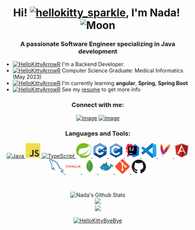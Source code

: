 <h1 align="center"> Hi!  <a href="https://emoji.gg/emoji/2696-hellokitty-sparkle"><img src="https://cdn3.emoji.gg/emojis/2696-hellokitty-sparkle.png" width="64px" height="64px" alt="hellokitty_sparkle"></a>, I'm Nada! <img height="40" <a href="https://emoji.gg/emoji/7745-moon"><img src="https://cdn3.emoji.gg/emojis/7745-moon.gif" width="64px" height="64px" alt="Moon"></a></h1>
<h3 align="center">A passionate Software Engineer specializing in Java development</h3>


- <a href="https://emoji.gg/emoji/9691-hellokittyarrowr"><img src="https://cdn3.emoji.gg/emojis/9691-hellokittyarrowr.gif" width="32px" height="32px" alt="HelloKittyArrowR"></a> I'm a Backend Developer.
- <a href="https://emoji.gg/emoji/9691-hellokittyarrowr"><img src="https://cdn3.emoji.gg/emojis/9691-hellokittyarrowr.gif" width="32px" height="32px" alt="HelloKittyArrowR"></a> Computer Science Graduate: Medical Informatics  (May 2023)
- <a href="https://emoji.gg/emoji/9691-hellokittyarrowr"><img src="https://cdn3.emoji.gg/emojis/9691-hellokittyarrowr.gif" width="32px" height="32px" alt="HelloKittyArrowR"></a> I'm currently learning **angular**, **Spring**, **Spring Boot**
- <a href="https://emoji.gg/emoji/9691-hellokittyarrowr"><img src="https://cdn3.emoji.gg/emojis/9691-hellokittyarrowr.gif" width="32px" height="32px" alt="HelloKittyArrowR"></a> See my [resume](https://drive.google.com/file/d/1LFD_d0pIVXtMEC62O8woKCrJTCOTa-N_/view?usp=sharing) to get more info



<h3 align="center">Connect with me:</h3>
<div align="center">

[![image](https://img.shields.io/badge/LinkedIn-ff69b4?style=for-the-badge&logo=linkedin&logoColor=white)](https://www.linkedin.com/in/nada-mahmoud00)
[![image](https://img.shields.io/badge/Gmail-ff69b4?style=for-the-badge&logo=gmail&logoColor=white)](mailto:nada.mahm0ud.taha.2@gmail.com)
  
</div>

<h3 align="center">Languages and Tools:</h3>

<p align="center"> 
  <a href="https://www.java.com/" target="_blank"> 
    <img src="https://cdn3.emoji.gg/emojis/java.png" width="40px" height="40px" alt="Java"> 
  </a> 
  <a href="https://developer.mozilla.org/en-US/docs/Web/JavaScript" target="_blank"> 
    <img src="https://raw.githubusercontent.com/devicons/devicon/master/icons/javascript/javascript-original.svg" alt="JavaScript" width="40" height="40"/> 
  </a> 
  <a href="https://www.typescriptlang.org/" target="_blank"> 
    <img src="https://cdn3.emoji.gg/emojis/8584-typescript.png" width="40px" height="40px" alt="TypeScript"> 
  </a> 
  <a href="https://spring.io/projects/spring-framework" target="_blank"> 
    <img src="https://raw.githubusercontent.com/devicons/devicon/master/icons/spring/spring-original.svg" alt="Spring Framework" width="40" height="40"/> 
  </a> 
  <a href="https://isocpp.org/" target="_blank"> 
    <img src="https://raw.githubusercontent.com/devicons/devicon/master/icons/cplusplus/cplusplus-original.svg" alt="C++" width="40" height="40"/> 
  </a> 
  <a href="https://en.wikipedia.org/wiki/C_(programming_language)" target="_blank"> 
    <img src="https://raw.githubusercontent.com/devicons/devicon/master/icons/c/c-original.svg" alt="C" width="40" height="40"/> 
  </a> 
  <a href="https://www.jetbrains.com/idea/" target="_blank"> 
    <img src="https://raw.githubusercontent.com/devicons/devicon/master/icons/intellij/intellij-original.svg" alt="IntelliJ IDEA" width="40" height="40"/> 
  </a> 
  <a href="https://code.visualstudio.com/" target="_blank"> 
    <img src="https://raw.githubusercontent.com/devicons/devicon/master/icons/vscode/vscode-original.svg" alt="Visual Studio Code" width="40" height="40"/> 
  </a> 
  <a href="https://maven.apache.org/" target="_blank"> 
    <img src="https://raw.githubusercontent.com/devicons/devicon/master/icons/maven/maven-original.svg" alt="Maven" width="40" height="40"/> 
  </a> 
  <a href="https://angular.io/" target="_blank"> 
    <img src="https://raw.githubusercontent.com/devicons/devicon/master/icons/angularjs/angularjs-original.svg" alt="Angular" width="40" height="40"/> 
  </a> <br>
  <a href="https://www.mysql.com/" target="_blank"> 
    <img src="https://raw.githubusercontent.com/devicons/devicon/master/icons/mysql/mysql-original.svg" alt="MySQL" width="40" height="40"/> 
  </a> 
  <a href="https://www.oracle.com/database/" target="_blank"> 
    <img src="https://raw.githubusercontent.com/devicons/devicon/master/icons/oracle/oracle-original.svg" alt="Oracle Database" width="40" height="40"/> 
  </a> 
  <a href="https://www.mongodb.com/" target="_blank"> 
    <img src="https://raw.githubusercontent.com/devicons/devicon/master/icons/mongodb/mongodb-original.svg" alt="MongoDB" width="40" height="40"/> 
  </a> 
  <a href="https://www.docker.com/" target="_blank"> 
    <img src="https://raw.githubusercontent.com/devicons/devicon/master/icons/docker/docker-original.svg" alt="Docker" width="40" height="40"/> 
  </a> 
  <a href="https://git-scm.com/" target="_blank"> 
    <img src="https://raw.githubusercontent.com/devicons/devicon/master/icons/git/git-original.svg" alt="Git" width="40" height="40"/> 
  </a> 
  <a href="https://github.com/" target="_blank"> 
    <img src="https://raw.githubusercontent.com/devicons/devicon/master/icons/github/github-original.svg" alt="GitHub" width="40" height="40"/> 
  </a> 
</p>

<br/>


<div align="center">

![Nada's Github Stats](https://github-readme-stats.vercel.app/api?username=boooTomatoes&show_icons=true&theme=radical)<br/>
![](https://github-readme-streak-stats.herokuapp.com/?user=boooTomatoes&theme=radical&hide_border=false)<br/>
![](https://github-readme-stats.vercel.app/api/top-langs/?username=boooTomatoes&theme=radical&hide_border=false&include_all_commits=true&count_private=true&layout=compact)
	
</a>
</div>



<p align= "center">
  <a href="https://emoji.gg/emoji/5349-hellokittybyebye"><img src="https://cdn3.emoji.gg/emojis/5349-hellokittybyebye.png" width="128px" height="128px" alt="HelloKittyByeBye"></a>
</p>
